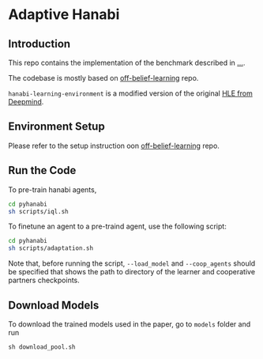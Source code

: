 # Adaptive Hanabi

## Introduction

This repo contains the implementation of the benchmark described
in [...]().

The codebase is mostly based on [off-belief-learning](https://github.com/facebookresearch/off-belief-learning) repo. 

`hanabi-learning-environment` is a modified version of the original
[HLE from Deepmind](https://github.com/deepmind/hanabi-learning-environment).


## Environment Setup

Please refer to the setup instruction oon [off-belief-learning](https://github.com/facebookresearch/off-belief-learning) repo. 

## Run the Code

To pre-train hanabi agents, 
```bash
cd pyhanabi
sh scripts/iql.sh
```

To finetune an agent to a pre-traind agent, use the following script:

```bash
cd pyhanabi
sh scripts/adaptation.sh
```

Note that, before running the script, `--load_model` and `--coop_agents` should be specified that shows the path to directory of the learner and cooperative partners checkpoints. 


## Download Models

To download the trained models used in the paper, go to `models` folder and run

```shell
sh download_pool.sh
```
